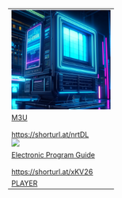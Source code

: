 
<table style="border: 1px solid transparent">
  <tr>
    <td align="center"><img width="200" alt="Logo" src="/config/logo.png">
    </td>
      <tr>
    <td align="left">    
      <a href="https://raw.githubusercontent.com/mraniki/tv/main/IPTV.m3u"> M3U </a> <br><br>
      <a href="https://shorturl.at/nrtDL">  https://shorturl.at/nrtDL </a> <br>
      <img src="https://github.com/mraniki/tv/actions/workflows/m3u.yml/badge.svg">
    </td>
      </tr>
  </tr>
  <tr>
    <td align="left">     
      <a href="https://raw.githubusercontent.com/mraniki/tv/main/guide.xml"> Electronic Program Guide </a> <br><br>
      <a href="https://shorturl.at/xKV26">  https://shorturl.at/xKV26 </a>
    </td>
  </tr>
  <tr>
    <td align="left">
      <a href="https://iptvnator.vercel.app"> PLAYER </a> <br>
    </td>
  </tr>

</table>


